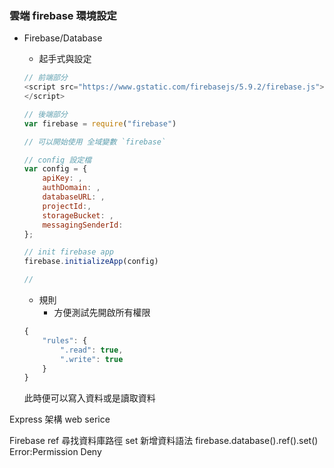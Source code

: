 ### 雲端 firebase 環境設定
- Firebase/Database

    - 起手式與設定

    ```javascript
    // 前端部分
    <script src="https://www.gstatic.com/firebasejs/5.9.2/firebase.js">
    </script>

    // 後端部分
    var firebase = require("firebase")

    // 可以開始使用 全域變數 `firebase`

    // config 設定檔
    var config = {
        apiKey: ,
        authDomain: ,
        databaseURL: ,
        projectId:,
        storageBucket: ,
        messagingSenderId:
    };

    // init firebase app
    firebase.initializeApp(config)

    //
    ```

    - 規則
        - 方便測試先開啟所有權限
    ```js
    {
        "rules": {
            ".read": true,
            ".write": true
        }
    }
    ```
    此時便可以寫入資料或是讀取資料


Express 架構 web serice

Firebase
ref 尋找資料庫路徑
set 新增資料語法
firebase.database().ref().set()
Error:Permission Deny
